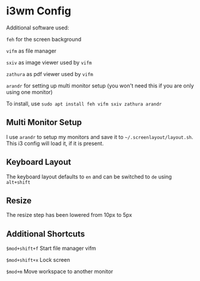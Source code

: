 i3wm Config
===========

Additional software used:

`feh` for the screen background

`vifm` as file manager

`sxiv` as image viewer used by `vifm`

`zathura` as pdf viewer used by `vifm`

`arandr` for setting up multi monitor setup (you won't need this if you are only using one monitor)

To install, use `sudo apt install feh vifm sxiv zathura arandr`


Multi Monitor Setup
-------------------

I use `arandr` to setup my monitors and save it to `~/.screenlayout/layout.sh`. This i3 config will load it, if it is present.


Keyboard Layout
---------------

The keyboard layout defaults to `en` and can be switched to `de` using `alt+shift`


Resize
------

The resize step has been lowered from 10px to 5px


Additional Shortcuts
--------------------

`$mod+shift+f` Start file manager vifm

`$mod+shift+x` Lock screen

`$mod+m` Move workspace to another monitor
